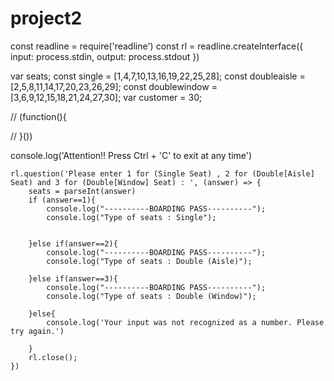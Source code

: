 # project2

const readline = require('readline')
const rl = readline.createInterface({
    input: process.stdin,
    output: process.stdout
})

var seats;
const single = [1,4,7,10,13,16,19,22,25,28];
const doubleaisle = [2,5,8,11,14,17,20,23,26,29];
const doublewindow = [3,6,9,12,15,18,21,24,27,30];
var customer = 30;

// (function(){
    
// }())


console.log('Attention!! Press Ctrl + \'C\' to exit at any time')

    rl.question('Please enter 1 for (Single Seat) , 2 for (Double[Aisle] Seat) and 3 for (Double[Window] Seat) : ', (answer) => {
        seats = parseInt(answer)
        if (answer==1){
            console.log("----------BOARDING PASS----------");
            console.log("Type of seats : Single");


        }else if(answer==2){
            console.log("----------BOARDING PASS----------");
            console.log("Type of seats : Double (Aisle)");

        }else if(answer==3){
            console.log("----------BOARDING PASS----------");
            console.log("Type of seats : Double (Window)");

        }else{
            console.log('Your input was not recognized as a number. Please try again.')

        }
        rl.close();
    })



